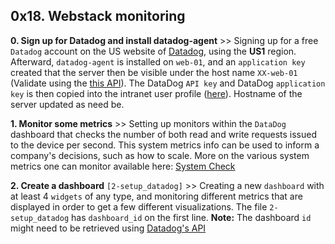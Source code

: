 0x18. Webstack monitoring
-------------------------

**0. Sign up for Datadog and install datadog-agent** >> Signing up for a free `Datadog` account on the US website of [Datadog](https://www.datadoghq.com/), using the **US1** region. Afterward, `datadog-agent` is installed on `web-01`, and an `application key` created that the server then be visible under the host name `XX-web-01` (Validate using the [this API](https://docs.datadoghq.com/api/latest/hosts/)). The DataDog `API key` and DataDog `application key` is then copied into the intranet user profile ([here](https://intranet.alxswe.com/users/my_profile)). Hostname of the server updated as need be.

**1. Monitor some metrics** >> Setting up monitors within the `DataDog` dashboard that checks the number of both read and write requests issued to the device per second. This system metrics info can be used to inform a company's decisions, such as how to scale. More on the various system metrics one can monitor available here: [System Check](https://docs.datadoghq.com/integrations/system/)

**2. Create a dashboard** `[2-setup_datadog]` >> Creating a new `dashboard` with at least 4 `widgets` of any type, and monitoring different metrics that are displayed in order to get a few different visualizations. The file `2-setup_datadog` has `dashboard_id` on the first line. **Note:** The dashboard `id` might need to be retrieved using [Datadog's API](https://docs.datadoghq.com/api/latest/)
